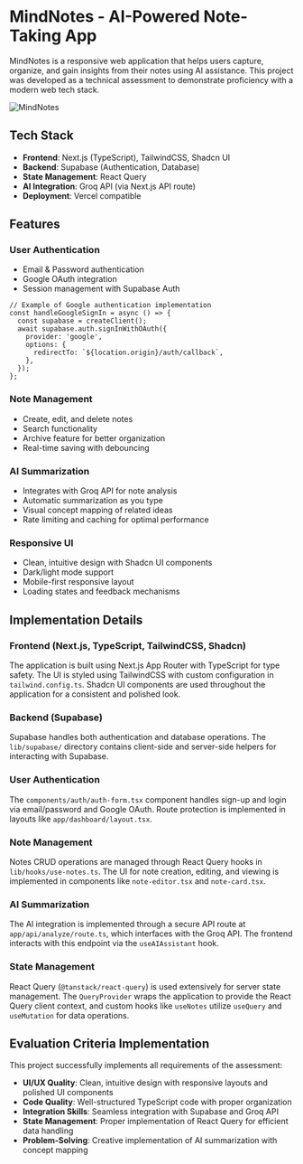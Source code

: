 # MindNotes - AI-Powered Note-Taking App

MindNotes is a responsive web application that helps users capture, organize, and gain insights from their notes using AI assistance. This project was developed as a technical assessment to demonstrate proficiency with a modern web tech stack.

![MindNotes](public/placeholder.jpg)

## Tech Stack

- **Frontend**: Next.js (TypeScript), TailwindCSS, Shadcn UI
- **Backend**: Supabase (Authentication, Database)
- **State Management**: React Query
- **AI Integration**: Groq API (via Next.js API route)
- **Deployment**: Vercel compatible

## Features

### User Authentication
- Email & Password authentication
- Google OAuth integration
- Session management with Supabase Auth

```tsx
// Example of Google authentication implementation
const handleGoogleSignIn = async () => {
  const supabase = createClient();
  await supabase.auth.signInWithOAuth({
    provider: 'google',
    options: {
      redirectTo: `${location.origin}/auth/callback`,
    },
  });
};
```

### Note Management
- Create, edit, and delete notes
- Search functionality
- Archive feature for better organization
- Real-time saving with debouncing


### AI Summarization
- Integrates with Groq API for note analysis
- Automatic summarization as you type
- Visual concept mapping of related ideas
- Rate limiting and caching for optimal performance


### Responsive UI
- Clean, intuitive design with Shadcn UI components
- Dark/light mode support
- Mobile-first responsive layout
- Loading states and feedback mechanisms


## Implementation Details

### Frontend (Next.js, TypeScript, TailwindCSS, Shadcn)

The application is built using Next.js App Router with TypeScript for type safety. The UI is styled using TailwindCSS with custom configuration in `tailwind.config.ts`. Shadcn UI components are used throughout the application for a consistent and polished look.

### Backend (Supabase)

Supabase handles both authentication and database operations. The `lib/supabase/` directory contains client-side and server-side helpers for interacting with Supabase.

### User Authentication

The `components/auth/auth-form.tsx` component handles sign-up and login via email/password and Google OAuth. Route protection is implemented in layouts like `app/dashboard/layout.tsx`.

### Note Management

Notes CRUD operations are managed through React Query hooks in `lib/hooks/use-notes.ts`. The UI for note creation, editing, and viewing is implemented in components like `note-editor.tsx` and `note-card.tsx`.

### AI Summarization

The AI integration is implemented through a secure API route at `app/api/analyze/route.ts`, which interfaces with the Groq API. The frontend interacts with this endpoint via the `useAIAssistant` hook.

### State Management

React Query (`@tanstack/react-query`) is used extensively for server state management. The `QueryProvider` wraps the application to provide the React Query client context, and custom hooks like `useNotes` utilize `useQuery` and `useMutation` for data operations.


## Evaluation Criteria Implementation

This project successfully implements all requirements of the assessment:

- **UI/UX Quality**: Clean, intuitive design with responsive layouts and polished UI components
- **Code Quality**: Well-structured TypeScript code with proper organization
- **Integration Skills**: Seamless integration with Supabase and Groq API
- **State Management**: Proper implementation of React Query for efficient data handling
- **Problem-Solving**: Creative implementation of AI summarization with concept mapping
